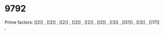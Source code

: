 # 9792

Prime factors: [[2]] , [[2]] , [[2]] , [[2]] , [[2]] , [[2]] , [[3]] , [[51]] , [[3]] , [[17]] , 